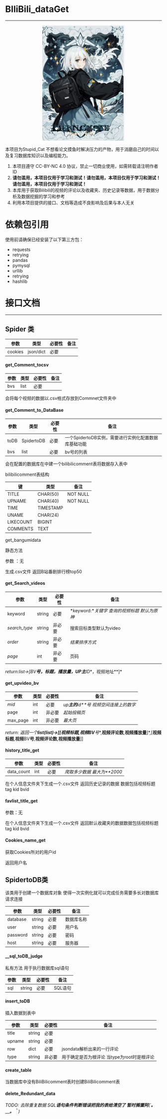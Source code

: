 # BIliBili_dataGet

------

<p align="center"><img src="./img/img_1.png" style="margin； 0 auto"/></p>



本项目为Stupid_Cat 不想看论文摸鱼时解决压力的产物，用于消磨自己的时间以及复习数据库知识以及编程能力。


1. 本项目遵守 CC-BY-NC 4.0 协议，禁止一切商业使用，如需转载请注明作者 ID
2. **请勿滥用，本项目仅用于学习和测试！请勿滥用，本项目仅用于学习和测试！请勿滥用，本项目仅用于学习和测试！**
3. 本库用于获取Bilibili的视频的评论以及收藏夹、历史记录等数据，用于数据分析及数据挖掘的学习和参考
4. 利用本项目提供的接口、文档等造成不良影响及后果与本人无关

# 依赖包引用

使用前请确保已经安装了以下第三方包：

- requests
- retrying
- pandas
- pymysql
- urllib
- retrying
- hashlib

# 接口文档

------

## Spider 类

| 参数    | 类型      | 必要性 | 备注 |
| ------- | --------- | ------ | ---- |
| cookies | json/dict | 必要   |      |

#### get_Comment_tocsv

| 参数 | 类型 | 必要性 | 备注 |
| ---- | ---- | ------ | ---- |
| bvs  | list | 必要   |      |

会将每个视频的数据以.csv格式存放到Commnet文件夹中

#### get_Comment_to_DataBase

| 参数 | 类型       | 必要性 | 备注                                                 |
| ---- | ---------- | ------ | ---------------------------------------------------- |
| toDB | SpidertoDB | 必要   | 一个SpidertoDB实例，需要进行实例化配置数据库基础功能 |
| bvs  | list       | 必要   | bv号的列表                                           |

会在配置的数据库在中建一个bilibilicomment表将数据存入表中

bilibilicomment表结构

| 键        | 类型      | 备注     |
| --------- | --------- | -------- |
| TITLE     | CHAR(50)  | NOT NULL |
| UPNAME    | CHAR(40)  | NOT NULL |
| TIME      | TIMESTAMP |          |
| UNAME     | CHAR(24)  |          |
| LIKECOUNT | BIGINT    |          |
| COMMENTS  | TEXT      |          |

get_bangumidata

静态方法

参数 ：无

生成.csv文件 返回B站番剧排行榜top50

#### get_Search_videos

| 参数          | 类型   | 必要性 | 备注                                         |
| ------------- | ------ | ------ | -------------------------------------------- |
| keyword       | string | 必要   | *keyword:**关键字 查询的视频标题 默认为原神* |
| *search_type* | string | 非必要 | 搜索目标类型默认为video                      |
| *order*       | string | 非必要 | *结果排序方式*                               |
| *page*        | int    | 非必要 | 页码                                         |

*return:list->[BV**号，标题，播放量，**UP**主**ID**，视频地址**]*

#### get_upvideo_bv

| 参数     | 类型 | 必要性 | 备注                                    |
| -------- | ---- | ------ | --------------------------------------- |
| *mid*    | int  | 必要   | *up**主的**id**号 视频空间连接上的数字* |
| page     | int  | 非必要 | *起始投稿页*                            |
| max_page | int  | 非必要 | *最大页*                                |

*return:* *返回一个**list(list)->[[**视频标题**,**视频**BV**号**,**视频评论数**,**视频播放量**]*,[**视频标题**,**视频**BV**号**,**视频评论数**,**视频播放量**]]

#### history_title_get

| 参数       | 类型 | 必要性 | 备注                        |
| ---------- | ---- | ------ | --------------------------- |
| data_count | int  | 必要   | *爬取多少数据 最大为**2000* |

在个人信息文件夹下生成一个.csv文件  返回历史记录的数据   数据包括视频标题 tag kid bvid



#### favlist_title_get

参数：无

在个人信息文件夹下生成一个.csv文件  返回默认收藏夹的数据数据包括视频标题 tag kid bvid



#### Cookies_name_get

获取Cookies所对的用户id

返回用户名

## SpidertoDB类

该类用于创建一个数据库对象 使得一次实例化就可以完成任务需要多长对数据库请求连接

| 参数     | 类型   | 必要性 | 备注       |
| -------- | ------ | ------ | ---------- |
| database | string | 必要   | 数据库名称 |
| user     | string | 必要   | 用户名     |
| password | string | 必要   | 密码       |
| host     | string | 必要   | 服务器     |

#### __sql_toDB_judge

私有方法 用于执行数据库sql语句

| 参数 | 类型   | 必要性 | 备注    |
| ---- | ------ | ------ | ------- |
| sql  | string | 必要   | SQL语句 |

#### insert_toDB

插入数据到表中

| 参数   | 类型   | 必要性 | 备注                                        |
| ------ | ------ | ------ | ------------------------------------------- |
| title  | string | 必要   |                                             |
| upname | string | 必要   |                                             |
| row    | dict   | 必要   | jsondata解析出来的一行评论                  |
| type   | string | 非必要 | 用于确定是否为根评论 当type为root时是根评论 |

#### create_table

当数据库中没有BiliBilicomment表时创建BiliBilicomment表

#### delete_Redundant_data

*TODO:* *去除重复数据* *SQL**语句条件判断错误把我的表给清空了 暂时搁置阿**(´**。＿。｀**)*

